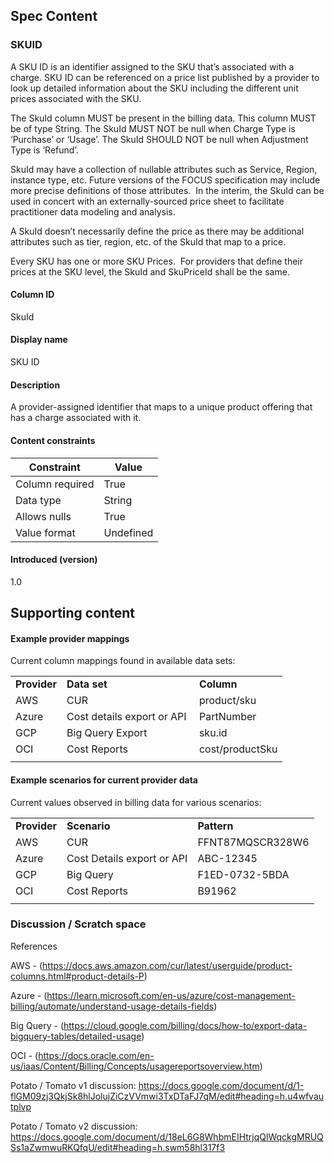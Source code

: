 ## Spec Content

### SKUID

A SKU ID is an identifier assigned to the SKU that’s associated with a charge. SKU ID can be referenced on a price list published by a provider to look up detailed information about the SKU including the different unit prices associated with the SKU.

The SkuId column MUST be present in the billing data. This column MUST be of type String. The SkuId MUST NOT be null when Charge Type is ‘Purchase’ or ‘Usage’. The SkuId SHOULD NOT be null when Adjustment Type is ‘Refund’.

SkuId may have a collection of nullable attributes such as Service, Region, instance type, etc. Future versions of the FOCUS specification may include more precise definitions of those attributes.  In the interim, the SkuId can be used in concert with an externally-sourced price sheet to facilitate practitioner data modeling and analysis. 

A SkuId doesn’t necessarily define the price as there may be additional attributes such as tier, region, etc. of the SkuId that map to a price. 

Every SKU has one or more SKU Prices.  For providers that define their prices at the SKU level, the SkuId and SkuPriceId shall be the same.


#### Column ID

SkuId


#### Display name

SKU ID


#### Description

A provider-assigned identifier that maps to a unique product offering that has a charge associated with it.


#### Content constraints

|         Constraint   | Value              |
| -------------------- | ------------------ |
| Column required      | True               |
|  Data type           | String             |
|  Allows nulls        | True               |
| Value format         | Undefined          |


#### Introduced (version)

1.0


## Supporting content

#### Example provider mappings 

Current column mappings found in available data sets:

|              |                             |                 |
| ------------ | --------------------------- | --------------- |
| **Provider** | **Data set**                | **Column**      |
| AWS          | CUR                         | product/sku     |
| Azure        | Cost details export or API  | PartNumber      |
| GCP          | Big Query Export            | sku.id          |
| OCI          | Cost Reports                | cost/productSku |
|              |                             |                 |


#### Example scenarios for current provider data

Current values observed in billing data for various scenarios:

|              |                            |                  |
| ------------ | -------------------------- | ---------------- |
| **Provider** | **Scenario**               | **Pattern**      |
| AWS          | CUR                        | FFNT87MQSCR328W6 |
| Azure        | Cost Details export or API |  ABC-12345       |
| GCP          | Big Query                  | F1ED-0732-5BDA   |
| OCI          | Cost Reports               | B91962           |
|              |                            |                  |


### Discussion / Scratch space

References

AWS - (<https://docs.aws.amazon.com/cur/latest/userguide/product-columns.html#product-details-P>)

Azure - (<https://learn.microsoft.com/en-us/azure/cost-management-billing/automate/understand-usage-details-fields>)

Big Query - (<https://cloud.google.com/billing/docs/how-to/export-data-bigquery-tables/detailed-usage>)

OCI - (<https://docs.oracle.com/en-us/iaas/Content/Billing/Concepts/usagereportsoverview.htm>)

Potato / Tomato v1 discussion: <https://docs.google.com/document/d/1-flGM09zj3QkjSk8hlJolujZiCzVVmwi3TxDTaFJ7qM/edit#heading=h.u4wfvautplvp>

Potato / Tomato v2 discussion:\
<https://docs.google.com/document/d/18eL6G8WhbmEIHtrjqQlWqckgMRUQSs1aZwmwuRKQfqU/edit#heading=h.swm58hl317f3>

